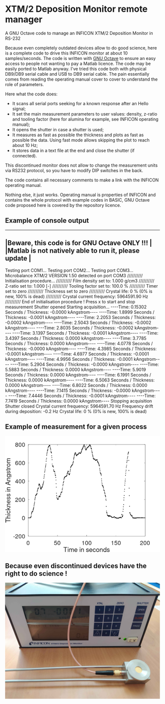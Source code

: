 # XTM/2 Deposition Monitor remote manager

A GNU Octave code to manage an INFICON XTM/2 Deposition Monitor in RS-232

Because even completely outdated devices allow to do good science, here is a complete code to drive this INFICON monitor at about 10 samples/seconds. The code is written with [GNU Octave](https://octave.org/) to ensure an easy access to people not wanting to pay a Matlab licence. The code may be easily ported to Matlab anyway. I've tried this code both with physical DB9/DB9 serial cable and USB to DB9 serial cable. The pain essentially comes from reading the operating manual cover to cover to understand the role of parameters.

Here what the code does:
- It scans all serial ports seeking for a known response after an Hello signal;
- It set the main measurement parameters to user values: density, z-ratio and tooling factor (here for alumina for example, see INFICON operating manual);
- It opens the shutter in case a shutter is used;
- It measures as fast as possible the thickness and plots as fast as possible the data. Using fast mode allows skipping the plot to reach about 10 Hz;
- It stores data in a text file at the end and close the shutter (if connected).

This discontinued monitor does not allow to change the measurement units via RS232 protocol, so you have to modify DIP switches in the back.

The code contains all necessary comments to make a link with the INFICON operating manual.

Nothing else, it just works. Operating manual is properties of INFICON and contains the whole protocol with example codes in BASIC, GNU Octave code proposed here is covered by the repository licence.

## Example of console output

-----------------------------------------------------------
|Beware, this code is for GNU Octave ONLY !!!             |
|Matlab is not natively able to run it, please update     |
-----------------------------------------------------------
Testing port COM1...
Testing port COM2...
Testing port COM3...
Microbalance XTM/2 VERSION 1.50 detected on port COM3
////////// Initialisation procedure...
////////// Film density set to:  1.000 g/cm3
////////// Z-ratio set to: 1.000 [-]
////////// Tooling factor set to: 100.0 %
////////// Timer set to zero
////////// Thickness set to zero
////////// Crystal life: 0  % (0% is new, 100% is dead)
////////// Crystal current frequency: 5964591.90 Hz
////////// End of initialisation procedure !
Press x to start and stop measurement
Shutter opened
Starting acquisition...
----Time: 0.15302 Seconds / Thickness:  -0.0000 kAngstrom----
----Time: 1.8999 Seconds / Thickness:  -0.0001 kAngstrom----
----Time: 2.2053 Seconds / Thickness:  -0.0002 kAngstrom----
----Time: 2.5043 Seconds / Thickness:  -0.0002 kAngstrom----
----Time: 2.8035 Seconds / Thickness:  -0.0002 kAngstrom----
----Time: 3.1397 Seconds / Thickness:  -0.0001 kAngstrom----
----Time: 3.4397 Seconds / Thickness:   0.0000 kAngstrom----
----Time: 3.7785 Seconds / Thickness:   0.0000 kAngstrom----
----Time: 4.0778 Seconds / Thickness:  -0.0000 kAngstrom----
----Time: 4.3985 Seconds / Thickness:  -0.0001 kAngstrom----
----Time: 4.6977 Seconds / Thickness:  -0.0001 kAngstrom----
----Time: 4.9956 Seconds / Thickness:  -0.0001 kAngstrom----
----Time: 5.2904 Seconds / Thickness:  -0.0000 kAngstrom----
----Time: 5.5883 Seconds / Thickness:   0.0000 kAngstrom----
----Time: 5.9019 Seconds / Thickness:   0.0000 kAngstrom----
----Time: 6.1991 Seconds / Thickness:   0.0000 kAngstrom----
----Time: 6.5063 Seconds / Thickness:   0.0000 kAngstrom----
----Time: 6.8022 Seconds / Thickness:   0.0000 kAngstrom----
----Time: 7.1415 Seconds / Thickness:  -0.0000 kAngstrom----
----Time: 7.4446 Seconds / Thickness:  -0.0001 kAngstrom----
----Time: 7.7419 Seconds / Thickness:   0.0000 kAngstrom----
Stopping acquisition
Shutter closed
Crystal current frequency: 5964591.70 Hz
Frequency drift during deposition: -0.2 Hz
Crystal life: 0  % (0% is new, 100% is dead)

## Example of measurement for a given process
![](/Code/Thickness_vs_time.png)

## Because even discontinued devices have the right to do science !
![](/Documentation/XTM2_Deposition_Monitor.jpg)
